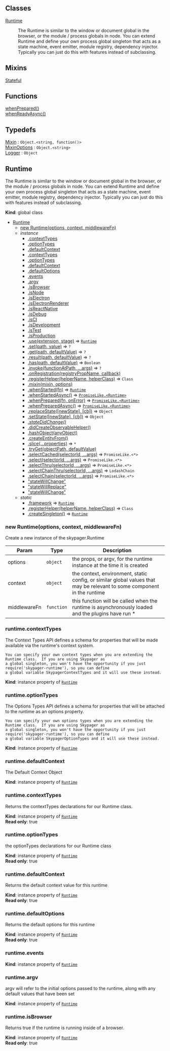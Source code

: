 ## Classes

<dl>
<dt><a href="#Runtime">Runtime</a></dt>
<dd><p>The Runtime is similar to the window or document global in the browser, or the module / process globals in node.
You can extend Runtime and define your own process global singleton that acts as a state machine, event emitter,
module registry, dependency injector.  Typically you can just do this with features instead of subclassing.</p>
</dd>
</dl>

## Mixins

<dl>
<dt><a href="#Stateful">Stateful</a></dt>
<dd></dd>
</dl>

## Functions

<dl>
<dt><a href="#whenPrepared">whenPrepared()</a></dt>
<dd></dd>
<dt><a href="#whenReadyAsync">whenReadyAsync()</a></dt>
<dd></dd>
</dl>

## Typedefs

<dl>
<dt><a href="#Mixin">Mixin</a> : <code>Object.&lt;string, function()&gt;</code></dt>
<dd></dd>
<dt><a href="#MixinOptions">MixinOptions</a> : <code>Object.&lt;string&gt;</code></dt>
<dd></dd>
<dt><a href="#Logger">Logger</a> : <code>Object</code></dt>
<dd></dd>
</dl>

<a name="Runtime"></a>

## Runtime
The Runtime is similar to the window or document global in the browser, or the module / process globals in node.
You can extend Runtime and define your own process global singleton that acts as a state machine, event emitter,
module registry, dependency injector.  Typically you can just do this with features instead of subclassing.

**Kind**: global class  

* [Runtime](#Runtime)
    * [new Runtime(options, context, middlewareFn)](#new_Runtime_new)
    * _instance_
        * [.contextTypes](#Runtime+contextTypes)
        * [.optionTypes](#Runtime+optionTypes)
        * [.defaultContext](#Runtime+defaultContext)
        * [.contextTypes](#Runtime+contextTypes)
        * [.optionTypes](#Runtime+optionTypes)
        * [.defaultContext](#Runtime+defaultContext)
        * [.defaultOptions](#Runtime+defaultOptions)
        * [.events](#Runtime+events)
        * [.argv](#Runtime+argv)
        * [.isBrowser](#Runtime+isBrowser)
        * [.isNode](#Runtime+isNode)
        * [.isElectron](#Runtime+isElectron)
        * [.isElectronRenderer](#Runtime+isElectronRenderer)
        * [.isReactNative](#Runtime+isReactNative)
        * [.isDebug](#Runtime+isDebug)
        * [.isCI](#Runtime+isCI)
        * [.isDevelopment](#Runtime+isDevelopment)
        * [.isTest](#Runtime+isTest)
        * [.isProduction](#Runtime+isProduction)
        * [.use(extension, stage)](#Runtime+use) ⇒ [<code>Runtime</code>](#Runtime)
        * [.set(path, value)](#Runtime+set) ⇒ <code>?</code>
        * [.get(path, defaultValue)](#Runtime+get) ⇒ <code>?</code>
        * [.result(path, defaultValue)](#Runtime+result) ⇒ <code>?</code>
        * [.has(path, defaultValue)](#Runtime+has) ⇒ <code>Boolean</code>
        * [.invoke(functionAtPath, ...args)](#Runtime+invoke) ⇒ <code>?</code>
        * [.onRegistration(registryPropName, callback)](#Runtime+onRegistration)
        * [.registerHelper(helperName, helperClass)](#Runtime+registerHelper) ⇒ <code>Class</code>
        * [.mixin(mixin, options)](#Runtime+mixin)
        * [.whenStarted(fn)](#Runtime+whenStarted) ⇒ [<code>Runtime</code>](#Runtime)
        * [.whenStartedAsync()](#Runtime+whenStartedAsync) ⇒ [<code>PromiseLike.&lt;Runtime&gt;</code>](#Runtime)
        * [.whenPrepared(fn, onError)](#Runtime+whenPrepared) ⇒ [<code>PromiseLike.&lt;Runtime&gt;</code>](#Runtime)
        * [.whenPreparedAsync()](#Runtime+whenPreparedAsync) ⇒ [<code>PromiseLike.&lt;Runtime&gt;</code>](#Runtime)
        * [.replaceState([newState], [cb])](#Runtime+replaceState) ⇒ <code>Object</code>
        * [.setState([newState], [cb])](#Runtime+setState) ⇒ <code>Object</code>
        * *[.stateDidChange()](#Runtime+stateDidChange)*
        * [.didCreateObservableHelper()](#Runtime+didCreateObservableHelper)
        * [.hashObject(anyObject)](#Runtime+hashObject)
        * [.createEntityFrom()](#Runtime+createEntityFrom)
        * [.slice(...properties)](#Runtime+slice) ⇒ <code>\*</code>
        * [.tryGet(objectPath, defaultValue)](#Runtime+tryGet)
        * [.selectCached(selectorId, ...args)](#Runtime+selectCached) ⇒ <code>PromiseLike.&lt;\*&gt;</code>
        * [.select(selectorId, ...args)](#Runtime+select) ⇒ <code>PromiseLike.&lt;\*&gt;</code>
        * [.selectThru(selectorId, ...args)](#Runtime+selectThru) ⇒ <code>PromiseLike.&lt;\*&gt;</code>
        * [.selectChainThru(selectorId, ...args)](#Runtime+selectChainThru) ⇒ <code>LodashChain</code>
        * [.selectChain(selectorId, ...args)](#Runtime+selectChain) ⇒ <code>PromiseLike.&lt;\*&gt;</code>
        * ["stateWillChange"](#Runtime+event_stateWillChange)
        * ["stateWillReplace"](#Runtime+event_stateWillReplace)
        * ["stateWillChange"](#Runtime+event_stateWillChange)
    * _static_
        * [.framework](#Runtime.framework) ⇒ [<code>Runtime</code>](#Runtime)
        * [.registerHelper(helperName, helperClass)](#Runtime.registerHelper) ⇒ <code>Class</code>
        * [.createSingleton()](#Runtime.createSingleton) ⇒ [<code>Runtime</code>](#Runtime)

<a name="new_Runtime_new"></a>

### new Runtime(options, context, middlewareFn)
Create a new instance of the skypager.Runtime


| Param | Type | Description |
| --- | --- | --- |
| options | <code>object</code> | the props, or argv, for the runtime instance at the time it is created |
| context | <code>object</code> | the context, environment, static config, or similar global values that may be relevant to some component in the runtime |
| middlewareFn | <code>function</code> | this function will be called when the runtime is asynchronously loaded and the plugins have run * |

<a name="Runtime+contextTypes"></a>

### runtime.contextTypes
The Context Types API defines a schema for properties that will be made available via the runtime's context system.

    You can specify your own context types when you are extending the Runtime class.  If you are using Skypager as
    a global singleton, you won't have the opportunity if you just require('skypager-runtime'), so you can define
    a global variable SkypagerContextTypes and it will use these instead.

**Kind**: instance property of [<code>Runtime</code>](#Runtime)  
<a name="Runtime+optionTypes"></a>

### runtime.optionTypes
The Options Types API defines a schema for properties that will be attached to the runtime as an options property.

    You can specify your own options types when you are extending the Runtime class.  If you are using Skypager as
    a global singleton, you won't have the opportunity if you just require('skypager-runtime'), so you can define
    a global variable SkypagerOptionTypes and it will use these instead.

**Kind**: instance property of [<code>Runtime</code>](#Runtime)  
<a name="Runtime+defaultContext"></a>

### runtime.defaultContext
The Default Context Object

**Kind**: instance property of [<code>Runtime</code>](#Runtime)  
<a name="Runtime+contextTypes"></a>

### runtime.contextTypes
Returns the contextTypes declarations for our Runtime class.

**Kind**: instance property of [<code>Runtime</code>](#Runtime)  
**Read only**: true  
<a name="Runtime+optionTypes"></a>

### runtime.optionTypes
the optionTypes declarations for our Runtime class

**Kind**: instance property of [<code>Runtime</code>](#Runtime)  
**Read only**: true  
<a name="Runtime+defaultContext"></a>

### runtime.defaultContext
Returns the default context value for this runtime

**Kind**: instance property of [<code>Runtime</code>](#Runtime)  
**Read only**: true  
<a name="Runtime+defaultOptions"></a>

### runtime.defaultOptions
Returns the default options for this runtime

**Kind**: instance property of [<code>Runtime</code>](#Runtime)  
**Read only**: true  
<a name="Runtime+events"></a>

### runtime.events
**Kind**: instance property of [<code>Runtime</code>](#Runtime)  
<a name="Runtime+argv"></a>

### runtime.argv
argv will refer to the initial options passed to the runtime, along with any default values that have been set

**Kind**: instance property of [<code>Runtime</code>](#Runtime)  
<a name="Runtime+isBrowser"></a>

### runtime.isBrowser
Returns true if the runtime is running inside of a browser.

**Kind**: instance property of [<code>Runtime</code>](#Runtime)  
**Read only**: true